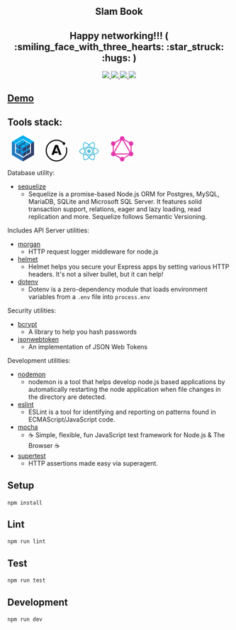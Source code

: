 <h2 align="center">
Slam Book
</h2>
<h2 align="center">
Happy networking!!! ( :smiling_face_with_three_hearts: :star_struck: :hugs: )
</h2>
<p align="center">
   <a href="https://github.com/arunagnz/slam-book/blob/master/LICENSE">
      <img src="https://img.shields.io/badge/license-MIT-blue.svg" />
   </a>
   <a href="https://github.com/arunagnz/slam-book/actions/new">
      <img src="https://img.shields.io/badge/build-passing-brightgreen" />
   </a>
   <a href="https://github.com/arunagnz/slam-book/issues">
      <img src="https://img.shields.io/badge/coverage-100%25-brightgreen" />
   </a>
   <a href="https://github.com/arunagnz/slam-book/pulls">
      <img src="https://img.shields.io/badge/PRs-welcome-brightgreen.svg" />
   </a>
</p>

## [Demo](https://slam-book.arunagnz.vercel.app)

## Tools stack:

<p>
   <img width="10%" hspace="2%" src="./assets/sequelize.svg" />
   <img width="10%" hspace="2%" src="./assets/apollo-graphql-compact.svg" />
   <img width="10%" hspace="2%" src="./assets/react.svg" />
   <img width="10%" hspace="2%" src="./assets/graphql.svg" />
</p>

Database utility:

- [sequelize](https://www.npmjs.com/package/sequelize)
  - Sequelize is a promise-based Node.js ORM for Postgres, MySQL, MariaDB, SQLite and Microsoft SQL Server. It features solid transaction support, relations, eager and lazy loading, read replication and more. Sequelize follows Semantic Versioning.

Includes API Server utilities:

- [morgan](https://www.npmjs.com/package/morgan)
  - HTTP request logger middleware for node.js
- [helmet](https://www.npmjs.com/package/helmet)
  - Helmet helps you secure your Express apps by setting various HTTP headers. It's not a silver bullet, but it can help!
- [dotenv](https://www.npmjs.com/package/dotenv)
  - Dotenv is a zero-dependency module that loads environment variables from a `.env` file into `process.env`

Security utilities:

- [bcrypt](https://www.npmjs.com/package/bcrypt)
  - A library to help you hash passwords
- [jsonwebtoken](https://www.npmjs.com/package/jsonwebtoken)
  - An implementation of JSON Web Tokens

Development utilities:

- [nodemon](https://www.npmjs.com/package/nodemon)
  - nodemon is a tool that helps develop node.js based applications by automatically restarting the node application when file changes in the directory are detected.
- [eslint](https://www.npmjs.com/package/eslint)
  - ESLint is a tool for identifying and reporting on patterns found in ECMAScript/JavaScript code.
- [mocha](https://www.npmjs.com/package/mocha)
  - ☕️ Simple, flexible, fun JavaScript test framework for Node.js & The Browser ☕️
- [supertest](https://www.npmjs.com/package/supertest)
  - HTTP assertions made easy via superagent.

## Setup

```
npm install
```

## Lint

```
npm run lint
```

## Test

```
npm run test
```

## Development

```
npm run dev
```
